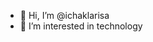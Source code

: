 - 👋 Hi, I’m @ichaklarisa
- 👀 I’m interested in technology 

<!---
ichaklarisa/ichaklarisa is a ✨ special ✨ repository because its `README.md` (this file) appears on your GitHub profile.
You can click the Preview link to take a look at your changes.
--->
